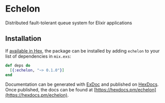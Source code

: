 # Echelon

Distributed fault-tolerant queue system for Elixir applications

## Installation

If [available in Hex](https://hex.pm/docs/publish), the package can be installed
by adding `echelon` to your list of dependencies in `mix.exs`:

```elixir
def deps do
  [{:echelon, "~> 0.1.0"}]
end
```

Documentation can be generated with [ExDoc](https://github.com/elixir-lang/ex_doc)
and published on [HexDocs](https://hexdocs.pm). Once published, the docs can
be found at [https://hexdocs.pm/echelon](https://hexdocs.pm/echelon).